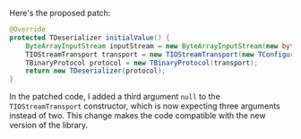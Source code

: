 Here's the proposed patch:

```java
@Override
protected TDeserializer initialValue() {
    ByteArrayInputStream inputStream = new ByteArrayInputStream(new byte[0]);
    TIOStreamTransport transport = new TIOStreamTransport(new TConfiguration(), inputStream, null);
    TBinaryProtocol protocol = new TBinaryProtocol(transport);
    return new TDeserializer(protocol);
}
```
In the patched code, I added a third argument `null` to the `TIOStreamTransport` constructor, which is now expecting three arguments instead of two. This change makes the code compatible with the new version of the library.
